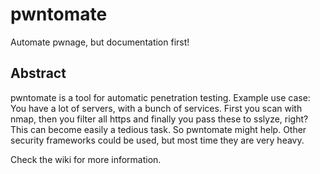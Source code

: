 # pwntomate
Automate pwnage, but documentation first!

## Abstract
pwntomate is a tool for automatic penetration testing. Example use case: You have a lot of servers, with a bunch of services. First you scan with nmap, then you filter all https and finally you pass these to sslyze, right? This can become easily a tedious task. So pwntomate might help. Other security frameworks could be used, but most time they are very heavy.

Check the wiki for more information.
